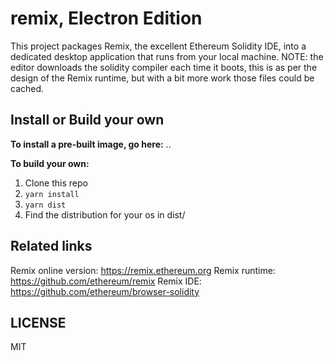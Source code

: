 # remix, Electron Edition

This project packages Remix, the excellent Ethereum Solidity IDE, into
a dedicated desktop application that runs from your local machine. NOTE:
the editor downloads the solidity compiler each time it boots, this is
as per the design of the Remix runtime, but with a bit more work those
files could be cached.


## Install or Build your own

**To install a pre-built image, go here:** ..

**To build your own:**
1. Clone this repo
2. `yarn install`
3. `yarn dist`
4. Find the distribution for your os in dist/


## Related links

Remix online version: https://remix.ethereum.org
Remix runtime: https://github.com/ethereum/remix
Remix IDE: https://github.com/ethereum/browser-solidity


## LICENSE

MIT

